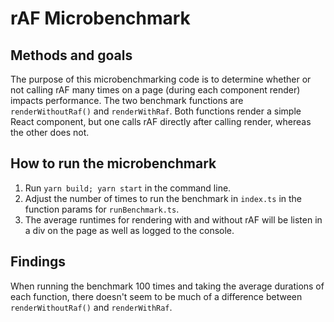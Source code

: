 # rAF Microbenchmark

## Methods and goals

The purpose of this microbenchmarking code is to determine whether or not calling rAF many times on a page (during each component render) impacts performance. The two benchmark functions are `renderWithoutRaf()` and `renderWithRaf`. Both functions render a simple React component, but one calls rAF directly after calling render, whereas the other does not.

## How to run the microbenchmark

1. Run `yarn build; yarn start` in the command line.
2. Adjust the number of times to run the benchmark in `index.ts` in the function params for `runBenchmark.ts`.
3. The average runtimes for rendering with and without rAF will be listen in a div on the page as well as logged to the console.

## Findings

When running the benchmark 100 times and taking the average durations of each function, there doesn't seem to be much of a difference between `renderWithoutRaf()` and `renderWithRaf`.
